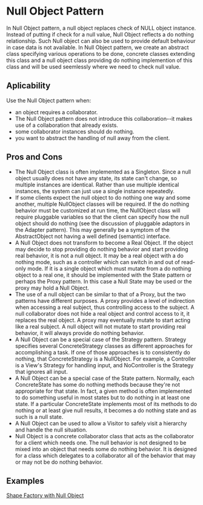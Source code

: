 # Null Object Pattern
In Null Object pattern, a null object replaces check of NULL object instance. Instead of putting 
if check for a null value, Null Object reflects a do nothing relationship.
Such Null object can also be used to provide default behaviour in case data is not available.
In Null Object pattern, we create an abstract class specifying various operations to be done, 
concrete classes extending this class and a null object class providing do nothing implemention 
of this class and will be used seemlessly where we need to check null value.
## Aplicability
Use the Null Object pattern when:
* an object requires a collaborator.
* The Null Object pattern does not introduce this collaboration--it makes use of a collaboration that already exists.
* some collaborator instances should do nothing.
* you want to abstract the handling of null away from the client.

## Pros and Cons
* The Null Object class is often implemented as a Singleton. Since a null object usually does not have any state, its state can't change,
so multiple instances are identical. Rather than use multiple identical instances, the system can just use a single instance repeatedly.
* If some clients expect the null object to do nothing one way and some another, multiple NullObject classes will be required.
If the do nothing behavior must be customized at run time, the NullObject class will require pluggable variables so that the client can specify how the null object should do nothing (see the discussion of pluggable adaptors in the Adapter pattern). This may generally be a symptom of the AbstractObject not having a well defined (semantic) interface.
* A Null Object does not transform to become a Real Object. If the object may decide to stop providing do nothing behavior and start providing real behavior, it is not a null object.
It may be a real object with a do nothing mode, such as a controller which can switch in and out of read-only mode. If it is a single object which must mutate from a do nothing object to a real one, it should be implemented with the State pattern or perhaps the Proxy pattern. In this case a Null State may be used or the proxy may hold a Null Object.
* The use of a null object can be similar to that of a Proxy, but the two patterns have different purposes.
A proxy provides a level of indirection when accessing a real subject,
thus controlling access to the subject. A null collaborator does not hide a real object and control access to it, it replaces the real object. A proxy may eventually mutate to start acting like a real subject.
A null object will not mutate to start providing real behavior, it will always provide do nothing behavior.
* A Null Object can be a special case of the Strategy pattern. Strategy specifies several ConcreteStrategy classes as different approaches for accomplishing a task.
If one of those approaches is to consistently do nothing, that ConcreteStrategy is a NullObject.
For example, a Controller is a View's Strategy for handling input, and NoController is the Strategy that ignores all input.
* A Null Object can be a special case of the State pattern. Normally, each ConcreteState has some do nothing methods because they're not appropriate for that state.
In fact, a given method is often implemented to do something useful in most states but to do nothing in at least one state.
If a particular ConcreteState implements most of its methods to do nothing or at least give null results, it becomes a do nothing state and as such is a null state.
* A Null Object can be used to allow a Visitor to safely visit a hierarchy and handle the null situation.
* Null Object is a concrete collaborator class that acts as the collaborator for a client which needs one. 
The null behavior is not designed to be mixed into an object that needs some do nothing behavior. 
It is designed for a class which delegates to a collaborator all of the behavior that may or may not be do nothing behavior.

## Examples
[Shape Factory with Null Object](https://github.com/rodolfovilaca/DesignPatterns/tree/master/Observer%20Pattern/src/dataObserver)

